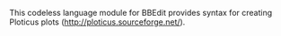 This codeless language module for BBEdit provides syntax for creating Ploticus plots (http://ploticus.sourceforge.net/).
